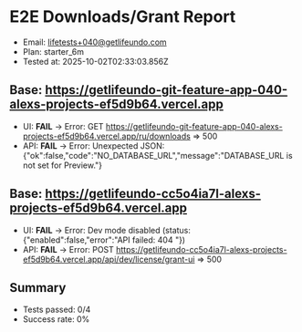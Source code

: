 # E2E Downloads/Grant Report
- Email: lifetests+040@getlifeundo.com
- Plan: starter_6m
- Tested at: 2025-10-02T02:33:03.856Z

## Base: https://getlifeundo-git-feature-app-040-alexs-projects-ef5d9b64.vercel.app
- UI: **FAIL** → Error: GET https://getlifeundo-git-feature-app-040-alexs-projects-ef5d9b64.vercel.app/ru/downloads => 500
- API: **FAIL** → Error: Unexpected JSON: {"ok":false,"code":"NO_DATABASE_URL","message":"DATABASE_URL is not set for Preview."}

## Base: https://getlifeundo-cc5o4ia7l-alexs-projects-ef5d9b64.vercel.app
- UI: **FAIL** → Error: Dev mode disabled (status: {"enabled":false,"error":"API failed: 404 "})
- API: **FAIL** → Error: POST https://getlifeundo-cc5o4ia7l-alexs-projects-ef5d9b64.vercel.app/api/dev/license/grant-ui => 500

## Summary
- Tests passed: 0/4
- Success rate: 0%